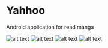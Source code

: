# Yahhoo
Android application for read manga

![alt text](https://github.com/ZeroNineDev/Yahhoo/blob/master/images/main.jpg)
![alt text](https://github.com/ZeroNineDev/Yahhoo/blob/master/images/navigation.jpg)
![alt text](https://github.com/ZeroNineDev/Yahhoo/blob/master/images/detail.jpg)
![alt text](https://github.com/ZeroNineDev/Yahhoo/blob/master/images/chapters.jpg)
